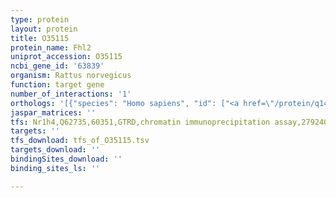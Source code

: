 ```yaml
---
type: protein
layout: protein
title: O35115
protein_name: Fhl2
uniprot_accession: O35115
ncbi_gene_id: '63839'
organism: Rattus norvegicus
function: target gene
number_of_interactions: '1'
orthologs: '[{"species": "Homo sapiens", "id": ["<a href=\"/protein/q14192\">Q14192</a>"]}, {"species": "Danio rerio", "id": ["<a href=\"/protein/b0v234\">B0V234</a>", "<a href=\"/protein/q6azb7\">Q6AZB7</a>"]}, {"species": "Mus musculus", "id": ["<a href=\"/protein/o70433\">O70433</a>"]}, {"species": "Drosophila melanogaster", "id": ["<a href=\"/protein/q9vxc1\">Q9VXC1</a>"]}]'
jaspar_matrices: ''
tfs: Nr1h4,Q62735,60351,GTRD,chromatin immunoprecipitation assay,27924024%5Buid%5D,No
targets: ''
tfs_download: tfs_of_O35115.tsv
targets_download: ''
bindingSites_download: ''
binding_sites_ls: ''

---
```

